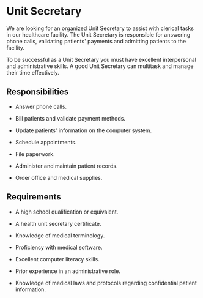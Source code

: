 # Unit Secretary

We are looking for an organized Unit Secretary to assist with clerical tasks in our healthcare facility. The Unit Secretary is responsible for answering phone calls, validating patients' payments and admitting patients to the facility.

To be successful as a Unit Secretary you must have excellent interpersonal and administrative skills. A good Unit Secretary can multitask and manage their time effectively.

## Responsibilities

* Answer phone calls.

* Bill patients and validate payment methods.

* Update patients' information on the computer system.

* Schedule appointments.

* File paperwork.

* Administer and maintain patient records.

* Order office and medical supplies.

## Requirements

* A high school qualification or equivalent.

* A health unit secretary certificate.

* Knowledge of medical terminology.

* Proficiency with medical software.

* Excellent computer literacy skills.

* Prior experience in an administrative role.

* Knowledge of medical laws and protocols regarding confidential patient information.

